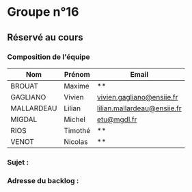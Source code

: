 # Groupe n°16

## Réservé au cours

### Composition de l'équipe

| Nom          | Prénom      | Email                         |
| -------------|-------------|-------------------------------|
| BROUAT | Maxime | ** |
| GAGLIANO | Vivien | vivien.gagliano@ensiie.fr |
| MALLARDEAU | Lilian | lilian.mallardeau@ensiie.fr |
| MIGDAL | Michel | etu@mgdl.fr |
| RIOS | Timothé | ** |
| VENOT | Nicolas | ** |

### Sujet :

### Adresse du backlog :

